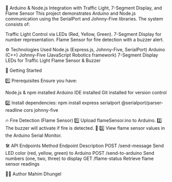 🚀 Arduino & Node.js Integration with Traffic Light, 7-Segment Display, and Flame Sensor
This project demonstrates Arduino and Node.js communication using the SerialPort and Johnny-Five libraries. The system consists of:

Traffic Light Control via LEDs (Red, Yellow, Green).
7-Segment Display for number representation.
Flame Sensor for fire detection with a buzzer alert.

⚙️ Technologies Used
Node.js (Express.js, Johnny-Five, SerialPort)
Arduino (C++)
Johnny-Five (JavaScript Robotics framework)
7-Segment Display
LEDs for Traffic Light
Flame Sensor & Buzzer

🚀 Getting Started

1️⃣ Prerequisites
Ensure you have:

Node.js & npm installed
Arduino IDE installed
Git installed for version control

2️⃣ Install dependencies:
npm install express serialport @serialport/parser-readline cors johnny-five

🔥 Fire Detection (Flame Sensor)
1️⃣ Upload flameSensor.ino to Arduino. 2️⃣ The buzzer will activate if fire is detected. 🚨 3️⃣ View flame sensor values in the Arduino Serial Monitor.


🛠 API Endpoints
Method	Endpoint	Description
POST	/send-message	Send LED color (red, yellow, green) to Arduino
POST	/send-to-arduino	Send numbers (one, two, three) to display
GET	/flame-status	Retrieve flame sensor readings


👨‍💻 Author
Mahim Dhungel
